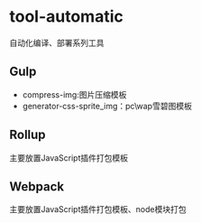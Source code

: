 # tool-automatic
自动化编译、部署系列工具

## Gulp

- compress-img:图片压缩模板
- generator-css-sprite_img：pc\wap雪碧图模板

## Rollup

主要放置JavaScript插件打包模板

## Webpack

主要放置JavaScript插件打包模板、node模块打包
